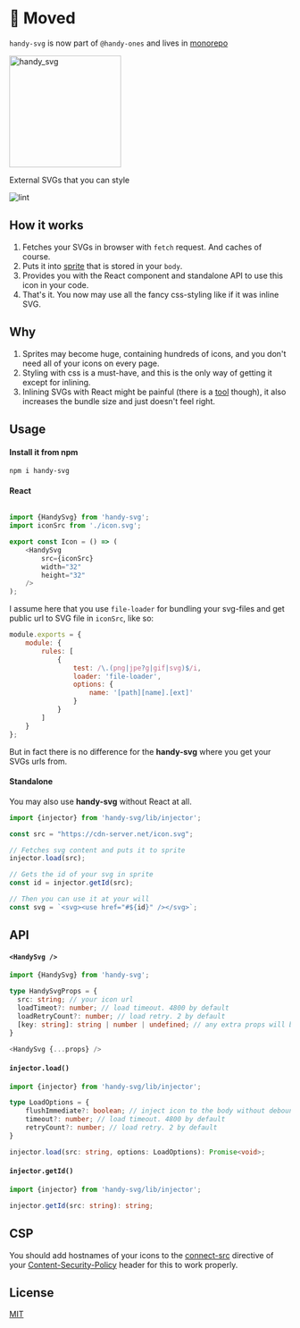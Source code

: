 # 🚨 Moved
`handy-svg` is now part of `@handy-ones` and lives in [monorepo](https://github.com/ivliag/handy-ones/tree/master/packages/handy-svg)


<img width="200" alt="handy_svg" src="https://user-images.githubusercontent.com/2974415/162402689-e1382bba-9fe1-4bf8-8d45-bc28a78ab5c7.png">

External SVGs that you can style

![lint](https://github.com/ivliag/handy-svg/actions/workflows/lint.yml/badge.svg)

## How it works
1. Fetches your SVGs in browser with `fetch` request. And caches of course.
2. Puts it into [sprite](https://daily-dev-tips.com/posts/svg-sprites/) that is stored in your `body`.
3. Provides you with the React component and standalone API to use this icon in your code.
4. That's it. You now may use all the fancy css-styling like if it was inline SVG.

## Why
1. Sprites may become huge, containing hundreds of icons, and you don't need all of your icons on every page.
2. Styling with css is a must-have, and this is the only way of getting it except for inlining.
3. Inlining SVGs with React might be painful (there is a [tool](https://react-svgr.com/) though), it also increases the bundle size and just doesn't feel right.

## Usage

#### Install it from npm
```
npm i handy-svg
```

#### React
```typescript

import {HandySvg} from 'handy-svg';
import iconSrc from './icon.svg';

export const Icon = () => (
    <HandySvg
        src={iconSrc}
        width="32"
        height="32"
    />
);
```

I assume here that you use `file-loader` for bundling your svg-files and get public url to SVG file in `iconSrc`, like so:
```javascript
module.exports = {
    module: {
        rules: [
            {
                test: /\.(png|jpe?g|gif|svg)$/i,
                loader: 'file-loader',
                options: {
                    name: '[path][name].[ext]'
                }
            }
        ]
    }
};
```

But in fact there is no difference for the **handy-svg** where you get your SVGs urls from.

#### Standalone
You may also use **handy-svg** without React at all.

```typescript
import {injector} from 'handy-svg/lib/injector';

const src = "https://cdn-server.net/icon.svg";

// Fetches svg content and puts it to sprite
injector.load(src);

// Gets the id of your svg in sprite
const id = injector.getId(src);

// Then you can use it at your will
const svg = `<svg><use href="#${id}" /></svg>`;
```

## API
#### `<HandySvg />`
```typescript
import {HandySvg} from 'handy-svg';

type HandySvgProps = {
  src: string; // your icon url
  loadTimeot?: number; // load timeout. 4800 by default
  loadRetryCount?: number; // load retry. 2 by default
  [key: string]: string | number | undefined; // any extra props will be passed to svg tag
}

<HandySvg {...props} />
```

#### `injector.load()`
```typescript
import {injector} from 'handy-svg/lib/injector';

type LoadOptions = {
    flushImmediate?: boolean; // inject icon to the body without debouncing
    timeout?: number; // load timeout. 4800 by default
    retryCount?: number; // load retry. 2 by default
}

injector.load(src: string, options: LoadOptions): Promise<void>;
```

#### `injector.getId()`
```typescript
import {injector} from 'handy-svg/lib/injector';

injector.getId(src: string): string;
```

## CSP
You should add hostnames of your icons to the [connect-src](https://developer.mozilla.org/en-US/docs/Web/HTTP/Headers/Content-Security-Policy/connect-src) directive of your [Content-Security-Policy](https://developer.mozilla.org/en-US/docs/Web/HTTP/CSP) header for this to work properly.

## License
[MIT](https://github.com/ivliag/handy-svg/blob/master/LICENSE)

